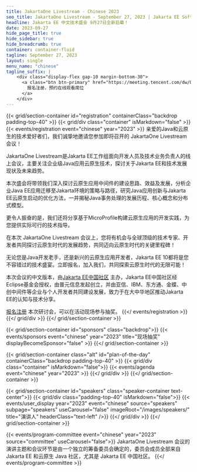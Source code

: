 ```yaml
---
title: JakartaOne Livestream - Chinese 2023
seo_title: JakartaOne Livestream - September 27, 2023 | Jakarta EE Software | Cloud Native
headline: Jakarta EE 中文技术盛会 9月27日全新启幕！
date: 2023-09-27 
hide_page_title: true
hide_sidebar: true
hide_breadcrumb: true
container: container-fluid
tagline: September 27, 2023
layout: single
menu_name: "chinese"
tagline_suffix: |
    <div class="display-flex gap-10 margin-bottom-30">
      <a class="btn btn-primary" href="https://meeting.tencent.com/dw/OYvhdc8AQsTK?ch=nxgCi8mdbizBv">
        报名注册，预约在线观看席位
      </a>
    </div>
---
```


<!-- Registration section -->

{{< grid/section-container id="registration" containerClass="backdrop padding-top-40" >}}
    {{< grid/div class="container" isMarkdown="false" >}}
        {{< events/registration event="chinese" year="2023" >}}
亲爱的Java和云原生的技术爱好者们，我们诚挚地邀请您参加即将召开的 JakartaOne Livestream 会议！<br>

JakartaOne Livestream是Jakarta EE工作组面向开发人员及技术业务负责人的线上会议，主要关注企业级Java应用云原生技术，探讨关于Jakarta EE和技术发展现状及未来趋势。<br>

本次盛会将带领我们深入探讨云原生应用中间件的建设思路、效益及发展，分析企业Java EE应用迁移至Jakarta环境的策略与路径，研究Java应用创新与Jakarta EE云原生启动的优化方法，一并揭秘Java事务处理的发展历程、核心概念和分布式模型。<br>

更令人振奋的是，我们还将分享基于MicroProfile构建云原生应用的开发实践，为您提供实际可行的技术指导。<br>

在本次 JakartaOne Livestream 会议上，您将有机会与全球顶级的技术专家、开发者共同探讨云原生时代的发展趋势，共同迈向云原生时代的关键里程碑！<br>

无论您是Java开发老手，还是新兴的云原生应用开发者，Jakarta EE 10都将是您不容错过的技术盛宴。立即报名，加入我们，共同探索云原生时代的无限可能！<br>

本次会议的中文版本，由[Jakarta EE中国社区](https://jakarta.ee/zh/community/china/) 主办，Jakarta EE中国社区经Eclipse基金会授权，由普元信息发起创立，并由亚信、IBM、东方通、金蝶、中创中间件等企业与个人开发者共同建设发展，致力于在大中华地区推动Jakarta EE的认知与技术分享。<br>

[报名注册](https://meeting.tencent.com/dw/OYvhdc8AQsTK?ch=nxgCi8mdbizBv) 本次研讨会，可以在活动现场参与抽奖。
		{{</ events/registration >}}
    {{</ grid/div >}}
{{</ grid/section-container >}}

{{< grid/section-container id="sponsors" class="backdrop">}}
  {{< events/sponsors event="chinese" year="2023" title="现场抽奖" displayBecomeSponsor="false" >}}
{{</ grid/section-container >}}

<!-- Add agenda using legacy CSS -->
{{< grid/section-container class="alt" id="plan-of-the-day" containerClass="backdrop padding-top-40" >}}
  {{< grid/div class="container" isMarkdown="false">}}
    {{< events/agenda event="chinese" year="2023" >}}
  {{</ grid/div >}}
{{</ grid/section-container >}}

<!-- Add speakers section -->
{{< grid/section-container id="speakers" class="speaker-container text-center">}}
  {{< grid/div class="padding-top-40" isMarkdown="false">}}
    {{< events/user_display year="2023" event="chinese" source="speakers" subpage="speakers" useCarousel="false" imageRoot="/images/speakers/" title="演讲人" headerClass="text-left" />}}
  {{</ grid/div >}}
{{</ grid/section-container >}}

<!-- Add user carousel for committee -->
{{< events/program-committee event="chinese" year="2023"  source="committee" useCarousel="false">}}
JakartaOne Livestream 会议的演讲主题和会议环节是由一个独立的筹备委员会确定的，委员会成员全部来自 Jakarta EE 和云原生 Java 社区，尤其是 Jakarta EE 中国社区。
{{</ events/program-committee >}}
<!-- Add modal for use w/ agenda -->